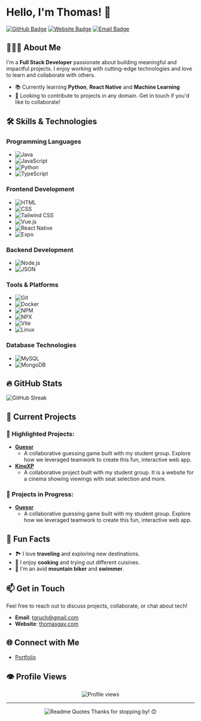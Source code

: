 # Hello, I'm Thomas! 👋

<!-- Social Media Badges -->
[![GitHub Badge](https://img.shields.io/badge/-GitHub-181717?style=flat&logo=github&logoColor=white)](https://github.com/tgavri)
[![Website Badge](https://img.shields.io/badge/Website-thomasgav.com-4D4D4D?style=flat&logo=google-chrome&logoColor=white)](https://thomasgav.com)
[![Email Badge](https://img.shields.io/badge/Email-tgruch@gmail.com-D14836?style=flat&logo=gmail&logoColor=white)](mailto:tgruch@gmail.com)

## 🧑🏻‍💻 About Me
I'm a **Full Stack Developer** passionate about building meaningful and impactful projects. I enjoy working with cutting-edge technologies and love to learn and collaborate with others.

- 📚 Currently learning **Python**, **React Native** and **Machine Learning**
- 🚀 Looking to contribute to projects in any domain. Get in touch if you'd like to collaborate!

## 🛠️ Skills & Technologies
### Programming Languages
- ![Java](https://img.shields.io/badge/Java-%23F7DF1E?style=flat&logo=java&logoColor=black)
- ![JavaScript](https://img.shields.io/badge/JavaScript-%23F7DF1E?style=flat&logo=javascript&logoColor=black)
- ![Python](https://img.shields.io/badge/Python-%233776D1?style=flat&logo=python&logoColor=white)
- ![TypeScript](https://img.shields.io/badge/TypeScript-%23007ACC?style=flat&logo=typescript&logoColor=white)

### Frontend Development
- ![HTML](https://img.shields.io/badge/HTML5-%23E34F26?style=flat&logo=html5&logoColor=white)
- ![CSS](https://img.shields.io/badge/CSS3-%231572B6?style=flat&logo=css3&logoColor=white)
- ![Tailwind CSS](https://img.shields.io/badge/Tailwind_CSS-%2338B2AC?style=flat&logo=tailwind-css&logoColor=white)
- ![Vue.js](https://img.shields.io/badge/Vue.js-%234FC08D?style=flat&logo=vue.js&logoColor=white)
- ![React Native](https://img.shields.io/badge/React_Native-%2361DAFB?style=flat&logo=react&logoColor=black)
- ![Expo](https://img.shields.io/badge/Expo-%23000020?style=flat&logo=expo&logoColor=white)

### Backend Development
- ![Node.js](https://img.shields.io/badge/Node.js-%23339933?style=flat&logo=node.js&logoColor=white)
- ![JSON](https://img.shields.io/badge/JSON-%23000000?style=flat&logo=json&logoColor=white)

### Tools & Platforms
- ![Git](https://img.shields.io/badge/Git-%23F05032?style=flat&logo=git&logoColor=white)
- ![Docker](https://img.shields.io/badge/Docker-%232496ED?style=flat&logo=docker&logoColor=white)
- ![NPM](https://img.shields.io/badge/NPM-%23303030?style=flat&logo=npm&logoColor=white)
- ![NPX](https://img.shields.io/badge/NPX-%23CB3837?style=flat&logo=npm&logoColor=white)
- ![Vite](https://img.shields.io/badge/Vite-%23646CFF?style=flat&logo=vite&logoColor=white)
- ![Linux](https://img.shields.io/badge/Linux-%23FCC624?style=flat&logo=linux&logoColor=black)

### Database Technologies
- ![MySQL](https://img.shields.io/badge/MySQL-%234F82D2?style=flat&logo=mysql&logoColor=white)
- ![MongoDB](https://img.shields.io/badge/MongoDB-%2347A248?style=flat&logo=mongodb&logoColor=white)

## 🔥 GitHub Stats
<!-- <div align="center">
  <img src="https://github-readme-stats.vercel.app/api?username=tgavri&show_icons=true&hide_title=true&hide=prs&count_private=true&theme=dark" alt="GitHub Stats" /> -->
  <img src="https://github-readme-streak-stats.herokuapp.com/?user=tgavri&theme=dark" alt="GitHub Streak" />
</div>

## 🚀 Current Projects
### 📂 Highlighted Projects:
- **[Guessr](https://github.com/tgavri/guessr)**
    - A collaborative guessing game built with my student group. Explore how we leveraged teamwork to create this fun, interactive web app.
- **[KinoXP](https://github.com/tgavri/KinoXP)**
    - A collaborative project built with my student group. It is a website for a cinema showing viewings with seat selection and more.
    
### 🌱 Projects in Progress:
- **[Guessr](https://github.com/tgavri/guessr)**
   - A collaborative guessing game built with my student group. Explore how we leveraged teamwork to create this fun, interactive web app.

## 🌟 Fun Facts
- 🏞️ I love **traveling** and exploring new destinations.
- 🍳 I enjoy **cooking** and trying out different cuisines.
- 🚵 I'm an avid **mountain biker** and **swimmer**.

## 📫 Get in Touch
Feel free to reach out to discuss projects, collaborate, or chat about tech!

- **Email**: [tgruch@gmail.com](mailto:tgruch@gmail.com)
- **Website**: [thomasgav.com](https://thomasgav.com)

## 🌐 Connect with Me
- [Portfolio](https://thomasgav.com)

## 👁️ Profile Views
<div align="center">
  <img src="https://komarev.com/ghpvc/?username=tgavri&color=brightgreen" alt="Profile views" />
</div>

---

<div align="center">
  <img src="https://quotes-github-readme.vercel.app/api?type=horizontal&theme=dark" alt="Readme Quotes" />
  Thanks for stopping by! 😊

</div>




<!--
backup
# Hello, I'm Thomas! 👋

[![Twitter Badge](https://img.shields.io/badge/-@YourTwitterHandle-1DA1F2?style=flat&logo=twitter&logoColor=white)](https://twitter.com/YourTwitterHandle)
[![LinkedIn Badge](https://img.shields.io/badge/-YourLinkedIn-0A66C2?style=flat&logo=linkedin&logoColor=white)](https://www.linkedin.com/in/YourLinkedIn/)
[![GitHub Badge](https://img.shields.io/badge/-YourGitHub-181717?style=flat&logo=github&logoColor=white)](https://github.com/tgavri)

## 👨‍💻 About Me
I'm a Full Stack Developer passionate about building meaningful and impactful projects. I enjoy working with cutting-edge technologies and love to learn and collaborate with others.

- 🌱 Currently learning Python.
- 🚀 Looking to contribute to any project. Get in touch.

## 🛠️ Skills & Technologies

### Programming Languages
- Java, JavaScript, Python.

### Web Development
- Frontend: HTML, CSS, Vue.js
- Backend: Node.js

### Tools & Platforms
- Git, Docker, NPM

### Database Technologies
- SQL (MySQL), NoSQL (MongoDB)

## 🔥 GitHub Stats
![Your GitHub Stats](https://github-readme-stats.vercel.app/api?username=tgavri&show_icons=true&hide_title=true&hide=prs&count_private=true&theme=dark)

## 🚀 Current Projects
- **[Guessr](https://github.com/tgavri/guessr)**: A guessr game, created in collab with student group. 

## 🌱 Fun Facts
- I enjoy traveling, cooking, and mountainbiking.
- I love exploring new places and trying different cuisines.

## 📫 How to Reach Me
- **Email**: [tgruch@gmail.com](mailto:tgruch@gmail.com)
- **Website**: [thomasgav.com](http://thomasgav.com)

## 📚 Connect with Me
<!-- - [LinkedIn](https://www.linkedin.com/in/YourLinkedIn/)
- [Twitter](https://twitter.com/YourTwitterHandle)
- [Portfolio](https://thomasgav.com)

## 👁️ Profile Views
![Profile views](https://komarev.com/ghpvc/?username=tgavri&color=brightgreen)

---

Thanks for stopping by! Let's build something amazing together! 😊

<!--
**tgavri/tgavri** is a ✨ _special_ ✨ repository because its `README.md` (this file) appears on your GitHub profile.

Here are some ideas to get you started:

- 🔭 I’m currently working on ...
- 🌱 I’m currently learning ...
- 👯 I’m looking to collaborate on ...
- 🤔 I’m looking for help with ...
- 💬 Ask me about ...
- 📫 How to reach me: ...
- 😄 Pronouns: ...
- ⚡ Fun fact: ...
-->
